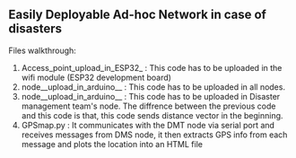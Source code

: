 ## Easily Deployable Ad-hoc Network in case of disasters

Files walkthrough:
1. Access_point_upload_in_ESP32_  : This code has to be uploaded in the wifi module (ESP32 development board)
2. node__upload_in_arduino__  : This code has to be uploaded in all nodes.
3. node__upload_in_arduino__  : This code has to be uploaded in Disaster management team's node. The diffrence between the previous code and this code is that, this code sends distance vector in the beginning.
4. GPSmap.py : It communicates with the DMT node via serial port and receives messages from DMS node, it then extracts GPS info from each message and plots the location into an HTML file
